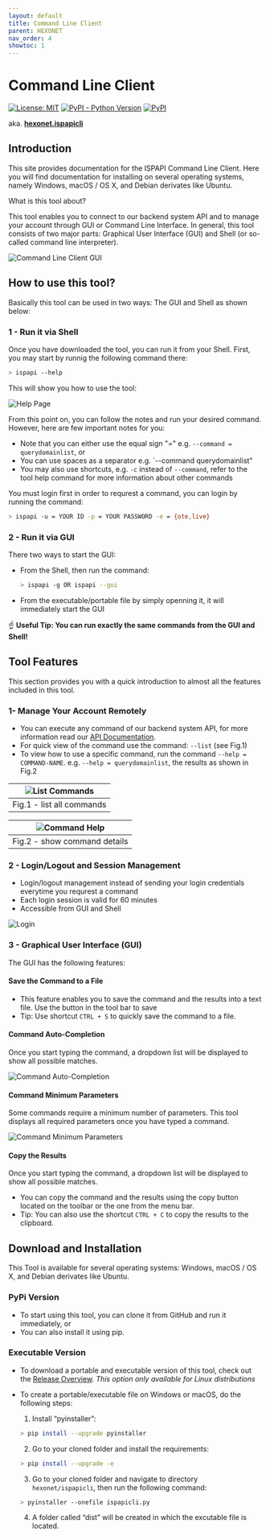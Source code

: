 ```yaml
---
layout: default
title: Command Line Client
parent: HEXONET
nav_order: 4
showtoc: 1
---
```


# Command Line Client

[![License: MIT]({{site.baseurl}}/assets/images/License-MIT-blue.svg)](https://opensource.org/licenses/MIT)
[![PyPI - Python Version](https://img.shields.io/pypi/pyversions/hexonet.ispapicli.svg)](https://www.python.org/)
[![PyPI](https://img.shields.io/pypi/v/hexonet.ispapicli.svg)](https://pypi.org/project/hexonet.ispapicli/)

aka. [**hexonet.ispapicli**](https://pypi.org/project/hexonet.ispapicli/)
## Introduction

This site provides documentation for the ISPAPI Command Line Client. Here you will find documentation for installing on several operating systems, namely Windows, macOS / OS X, and Debian derivates like Ubuntu.

What is this tool about?

This tool enables you to connect to our backend system API and to manage your account through GUI or Command Line Interface. In general, this tool consists of two major parts: Graphical User Interface (GUI) and Shell (or so-called command line interpreter).

![Command Line Client GUI]({{site.baseurl}}/assets/images/ispapicli/gui.png)

## How to use this tool?

Basically this tool can be used in two ways: The GUI and Shell as shown below:

### 1 - Run it via Shell

Once you have downloaded the tool, you can run it from your Shell. First, you may start by runnig the following command there:

```bash
> ispapi --help
```

This will show you how to use the tool:

![Help Page]({{site.baseurl}}/assets/images/ispapicli/help.png)

From this point on, you can follow the notes and run your desired command. However, here are few important notes for you:

- Note that you can either use the equal sign "=" e.g. `--command = querydomainlist`, or
- You can use spaces as a separator e.g. `--command querydomainlist"
- You may also use shortcuts, e.g. `-c` instead of `--command`, refer to the tool help command for more information about other commands

You must login first in order to requrest a command, you can login by running the command:

```bash
> ispapi -u = YOUR ID -p = YOUR PASSWORD -e = {ote,live}
```

### 2 - Run it via GUI

There two ways to start the GUI:

- From the Shell, then run the command:

  ```bash
  > ispapi -g OR ispapi --gui
  ```

- From the executable/portable file by simply openning it, it will immediately start the GUI

:point_up: **Useful Tip: You can run exactly the same commands from the GUI and Shell!**

## Tool Features

This section provides you with a quick introduction to almost all the features included in this tool.

### 1- Manage Your Account Remotely

- You can execute any command of our backend system API, for more information read our [API Documentation](https://github.com/hexonet/hexonet-api-documentation).
- For quick view of the command use the command: `--list` (see Fig.1)
- To view how to use a specific command, run the command `--help = COMMAND-NAME`. e.g. `--help = querydomainlist`, the results as shown in Fig.2

| ![List Commands]({{site.baseurl}}/assets/images/ispapicli/list.png) |
| :-----------------------------------------------------------------: |
|                      Fig.1 - list all commands                      |

| ![Command Help]({{site.baseurl}}/assets/images/ispapicli/helpc.png) |
| :-----------------------------------------------------------------: |
|                    Fig.2 - show command details                     |

### 2 - Login/Logout and Session Management

- Login/logout management instead of sending your login credentials everytime you requrest a command
- Each login session is valid for 60 minutes
- Accessible from GUI and Shell

![Login]({{site.baseurl}}/assets/images/ispapicli/login.png)

### 3 - Graphical User Interface (GUI)

The GUI has the following features:

#### Save the Command to a File

- This feature enables you to save the command and the results into a text file. Use the button in the tool bar to save
- Tip: Use shortcut `CTRL + S` to quickly save the command to a file.

#### Command Auto-Completion

Once you start typing the command, a dropdown list will be displayed to show all possible matches.

![Command Auto-Completion]({{site.baseurl}}/assets/images/ispapicli/autocomplete.png)

#### Command Minimum Parameters

Some commands require a minimum number of parameters. This tool displays all required parameters once you have typed a command.

![Command Minimum Parameters]({{site.baseurl}}/assets/images/ispapicli/minparams.png)

#### Copy the Results

Once you start typing the command, a dropdown list will be displayed to show all possible matches.

- You can copy the command and the results using the copy button located on the toolbar or the one from the menu bar.
- Tip: You can also use the shortcut `CTRL + C` to copy the results to the clipboard.

## Download and Installation

This Tool is available for several operating systems: Windows, macOS / OS X, and Debian derivates like Ubuntu.

### PyPi Version

- To start using this tool, you can clone it from GitHub and run it immediately, or
- You can also install it using pip.

### Executable Version

- To download a portable and executable version of this tool, check out the [Release Overview](https://github.com/hexonet/ispapicli/releases). _This option only available for Linux distributions_
- To create a portable/executable file on Windows or macOS, do the following steps:

  1. Install “pyinstaller”:

  ```bash
  > pip install --upgrade pyinstaller
  ```

  2. Go to your cloned folder and install the requirements:

  ```bash
  > pip install --upgrade -e
  ```

  3. Go to your cloned folder and navigate to directory `hexonet/ispapicli`, then run the following command:

  ```bash
  > pyinstaller --onefile ispapicli.py
  ```

  4. A folder called “dist” will be created in which the excutable file is located.
